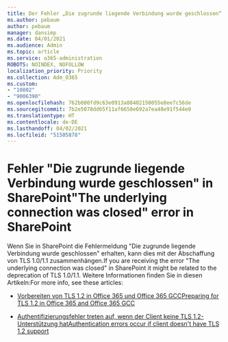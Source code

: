 ```yaml
---
title: Der Fehler „Die zugrunde liegende Verbindung wurde geschlossen“ in SharePoint
ms.author: pebaum
author: pebaum
manager: dansimp
ms.date: 04/01/2021
ms.audience: Admin
ms.topic: article
ms.service: o365-administration
ROBOTS: NOINDEX, NOFOLLOW
localization_priority: Priority
ms.collection: Adm_O365
ms.custom:
- "10802"
- "9006390"
ms.openlocfilehash: 762b000fd9c63e0913a88402150055e8ee7c56de
ms.sourcegitcommit: 7b2e5078dd65f11af6650e692a7ea48e91f544e0
ms.translationtype: HT
ms.contentlocale: de-DE
ms.lasthandoff: 04/02/2021
ms.locfileid: "51505878"
---
```

# <a name="the-underlying-connection-was-closed-error-in-sharepoint"></a><span data-ttu-id="34b82-102">Fehler "Die zugrunde liegende Verbindung wurde geschlossen" in SharePoint</span><span class="sxs-lookup"><span data-stu-id="34b82-102">"The underlying connection was closed" error in SharePoint</span></span>

<span data-ttu-id="34b82-103">Wenn Sie in SharePoint die Fehlermeldung "Die zugrunde liegende Verbindung wurde geschlossen" erhalten, kann dies mit der Abschaffung von TLS 1.0/1.1 zusammenhängen.</span><span class="sxs-lookup"><span data-stu-id="34b82-103">If you are receiving the error "The underlying connection was closed" in SharePoint it might be related to the deprecation of TLS 1.0/1.1.</span></span> <span data-ttu-id="34b82-104">Weitere Informationen finden Sie in diesen Artikeln:</span><span class="sxs-lookup"><span data-stu-id="34b82-104">For more info, see these articles:</span></span>

- [<span data-ttu-id="34b82-105">Vorbereiten von TLS 1.2 in Office 365 und Office 365 GCC</span><span class="sxs-lookup"><span data-stu-id="34b82-105">Preparing for TLS 1.2 in Office 365 and Office 365 GCC</span></span>](https://docs.microsoft.com/microsoft-365/compliance/prepare-tls-1.2-in-office-365?view=o365-worldwide)

- [<span data-ttu-id="34b82-106">Authentifizierungsfehler treten auf, wenn der Client keine TLS 1.2-Unterstützung hat</span><span class="sxs-lookup"><span data-stu-id="34b82-106">Authentication errors occur if client doesn't have TLS 1.2 support</span></span>](https://review.docs.microsoft.com/sharepoint/troubleshoot/administration/authentication-errors-tls12-support)